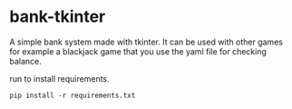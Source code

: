 # bank-tkinter
A simple bank system made with tkinter. It can be used with other games for example a blackjack game that you use the yaml file for checking balance.

run to install requirements.
```
pip install -r requirements.txt
```
